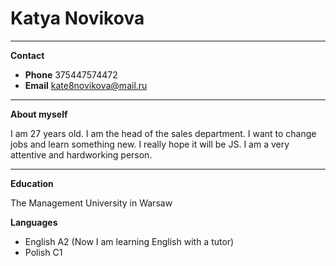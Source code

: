 # **Katya Novikova**
--------------------
 **Contact** 
* **Phone** 375447574472
* **Email** kate8novikova@mail.ru
----------------------------------

**About myself**

I am 27 years old. I am the head of the sales department. I want to change jobs and learn something new. I really hope it will be JS. I am a very attentive and hardworking person.

------------------------------------------------------

**Education**

The Management University in Warsaw

**Languages**

* English A2 (Now I am learning English with a tutor)
* Polish C1 
